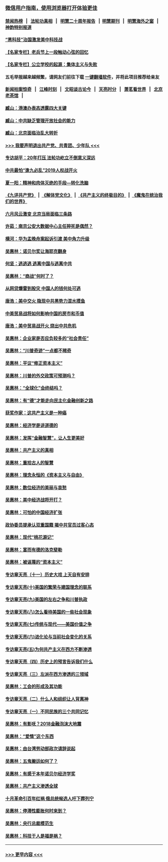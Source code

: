 ### [微信用户指南，使用浏览器打开体验更佳](https://github.com/gfw-breaker/banned-news1/blob/master/indexes/wechat-guide.md?t=0)
#### [禁闻热榜](热点新闻.md?t=0)  &nbsp;&nbsp;|&nbsp;&nbsp; [法轮功真相](https://github.com/gfw-breaker/truth/blob/master/README.md?t=0) &nbsp;&nbsp;|&nbsp;&nbsp; [明慧二十周年报告](https://github.com/gfw-breaker/mh-reports/blob/master/README.md?t=0) &nbsp;&nbsp;|&nbsp;&nbsp;[明慧期刊](https://github.com/gfw-breaker/mh-qikan) &nbsp;&nbsp;|&nbsp;&nbsp; [明慧海外之窗](https://github.com/gfw-breaker/mh-news/blob/master/README.md?t=0) &nbsp;&nbsp;|&nbsp;&nbsp; [神韵特别报道](https://github.com/gfw-breaker/mh-news/blob/master/shenyun.md?t=0)
#### [“黑科技”治国激发美中科技战](../pages/nsc423/n11638056.md?t=02090702) 
#### [【名家专栏】老兵节上一段触动心弦的回忆](../pages/nsc423/n11646016.md?t=02090702) 
#### [【名家专栏】公立学校的起源：集体主义与失败](../pages/nsc423/n11601833.md?t=02090702) 
#### 五毛举报越来越频繁，请网友们前往下载 [一键翻墙软件](https://github.com/gfw-breaker/ssr-accounts)，并将此项目推荐给亲友
#### [新闻拍案惊奇](https://github.com/gfw-breaker/banned-news1/blob/master/pages/link4.md) &nbsp;&nbsp;|&nbsp;&nbsp; [江峰时刻](https://github.com/gfw-breaker/banned-news1/blob/master/pages/link4.md) &nbsp;&nbsp;|&nbsp;&nbsp; [文昭谈古论今](https://github.com/gfw-breaker/banned-news1/blob/master/pages/link4.md) &nbsp;&nbsp;|&nbsp;&nbsp; [天亮时分](https://github.com/gfw-breaker/banned-news1/blob/master/pages/link4.md) &nbsp;&nbsp;|&nbsp;&nbsp; [萧茗看世界](https://github.com/gfw-breaker/banned-news1/blob/master/pages/link4.md) &nbsp;&nbsp;|&nbsp;&nbsp; [北京老茶馆](https://github.com/gfw-breaker/banned-news1/blob/master/pages/link4.md) &nbsp;&nbsp;|&nbsp;&nbsp; 
#### [臧山：港澳办表态透露四大关键](../pages/nsc423/n11421628.md?t=02090702) 
#### [臧山：中共缺乏管理开放社会的能力](../pages/nsc423/n11407457.md?t=02090702) 
#### [臧山：北京面临治乱大转折](../pages/nsc423/n11406895.md?t=02090702) 
#### [>>> 我要声明退出共产党、共青团、少年队 <<<](https://github.com/begood0513/goodnews/blob/master/quit/letter.md) 
#### [专访胡平：20年打压 法轮功屹立不倒意义深远](../pages/nsc423/n11398800.md?t=02090702) 
#### [中共最怕“逢九必乱”2019人权战开火](../pages/nsc423/n11385248.md?t=02090702) 
#### [夏一阳：精神和肉体灭绝的手段—转化洗脑](../pages/nsc423/n11368250.md?t=02090702) 
#### [《九评共产党》](https://github.com/begood0513/9ping.md/blob/master/README.md) &nbsp;|&nbsp; [《解体党文化》](../../../../jtdwh.md/blob/master/README.md)  &nbsp;|&nbsp; [《共产主义的终极目的》](../../../../gczydzjmd.md/blob/master/README.md) &nbsp;|&nbsp; [《魔鬼在统治我们的世界》](../../../../mgztzwmdsj.md/blob/master/README.md) 
#### [六月风云激变 北京当局面临三条路](../pages/nsc423/n11313668.md?t=02090702) 
#### [许茹：南京公安大数据中心主任猝死是偶然？](../pages/nsc423/n11064744.md?t=02090702) 
#### [横河：华为孟晚舟案起诉引渡 美中角力升级](../pages/nsc423/n11027230.md?t=02090702) 
#### [吴惠林：诺贝尔奖让海耶克翻身](../pages/nsc423/n10890049.md?t=02090702) 
#### [何坚：逃逃逃 逃离中国与逃离中共](../pages/nsc423/n10592891.md?t=02090702) 
#### [吴惠林：“商战”何时了？](../pages/nsc423/n10573558.md?t=02090702) 
#### [从网贷爆雷到股灾 中国人的钱何处可逃](../pages/nsc423/n10572800.md?t=02090702) 
#### [唐浩：美中交火 隐现中共黑势力混水摸鱼](../pages/nsc423/n10544040.md?t=02090702) 
#### [中美贸易战将如何影响中国的房市和币值](../pages/nsc423/n10543697.md?t=02090702) 
#### [唐浩：美中贸易战开火 烧出中共危机](../pages/nsc423/n10540126.md?t=02090702) 
#### [吴惠林：企业家是否应负较多的“社会责任”](../pages/nsc423/n10535022.md?t=02090702) 
#### [吴惠林：“川普奇迹”一点都不稀奇](../pages/nsc423/n10512808.md?t=02090702) 
#### [吴惠林：平议“修正资本主义”](../pages/nsc423/n10495724.md?t=02090702) 
#### [吴惠林：川普的外交政策可预测吗？](../pages/nsc423/n10462387.md?t=02090702) 
#### [吴惠林：“全球化”会终结吗？](../pages/nsc423/n10452838.md?t=02090702) 
#### [吴惠林：有“德”才能走向民主化金融创新之路](../pages/nsc423/n10432292.md?t=02090702) 
#### [获奖作家：这共产主义是一种癌](../pages/nsc423/n10431541.md?t=02090702) 
#### [吴惠林：经济学是讲道德的](../pages/nsc423/n10398014.md?t=02090702) 
#### [吴惠林：发挥“金融智慧”，让人生更美好](../pages/nsc423/n10375019.md?t=02090702) 
#### [吴惠林：共产主义的真相](../pages/nsc423/n10351394.md?t=02090702) 
#### [吴惠林：重拾古人的智慧](../pages/nsc423/n10337691.md?t=02090702) 
#### [吴惠林：理念永恒的《资本主义与自由》](../pages/nsc423/n10316274.md?t=02090702) 
#### [吴惠林：数位经济的美丽与哀愁](../pages/nsc423/n10292946.md?t=02090702) 
#### [吴惠林：美中经济战将开打？](../pages/nsc423/n10258825.md?t=02090702) 
#### [吴惠林：可怕的中国经济扩张](../pages/nsc423/n10219147.md?t=02090702) 
#### [政协委员提承认双重国籍 揭中共官员过客心态](../pages/nsc423/n10208809.md?t=02090702) 
#### [吴惠林：现代“桃花源记”](../pages/nsc423/n10185234.md?t=02090702) 
#### [吴惠林：富而有德的洛克斐勒](../pages/nsc423/n10142264.md?t=02090702) 
#### [吴惠林：被诬蔑的“资本主义”](../pages/nsc423/n10124816.md?t=02090702) 
#### [专访章天亮（十一）历史大戏 上天自有安排](../pages/nsc423/n10094905.md?t=02090702) 
#### [专访章天亮(十)美国的繁荣与建国理念的联系](../pages/nsc423/n10094899.md?t=02090702) 
#### [专访章天亮(九)美国的左右之争和川普执政](../pages/nsc423/n10094889.md?t=02090702) 
#### [专访章天亮(八)怎么看待美国的一些社会现象](../pages/nsc423/n10094857.md?t=02090702) 
#### [专访章天亮(七)传统与现代——美国价值之争](../pages/nsc423/n10093140.md?t=02090702) 
#### [专访章天亮(六)进化论与当前社会变化的关系](../pages/nsc423/n10092036.md?t=02090702) 
#### [专访章天亮(五)为何共产主义在西方不断渗透](../pages/nsc423/n10083620.md?t=02090702) 
#### [专访章天亮（四）历史上的预言告诉我们什么](../pages/nsc423/n10083606.md?t=02090702) 
#### [专访章天亮（三）左派在西方渗透的三领域](../pages/nsc423/n10081115.md?t=02090702) 
#### [吴惠林：工会的形成及其功能](../pages/nsc423/n10080633.md?t=02090702) 
#### [专访章天亮（二）什么人和组织让人背离神](../pages/nsc423/n10076637.md?t=02090702) 
#### [专访章天亮（一）不同民族的三个共同记忆](../pages/nsc423/n10074188.md?t=02090702) 
#### [吴惠林：有影呒？2018金融泡沫大地震](../pages/nsc423/n10040534.md?t=02090702) 
#### [吴惠林：“爱情”这个东西](../pages/nsc423/n10019423.md?t=02090702) 
#### [吴惠林：由台湾劳动部政次请辞说起](../pages/nsc423/n9979679.md?t=02090702) 
#### [吴惠林：五鬼搬运如何了？](../pages/nsc423/n9925338.md?t=02090702) 
#### [吴惠林：有感于本年诺贝尔经济学奖](../pages/nsc423/n9871883.md?t=02090702) 
#### [吴惠林：共产主义渗透全球](../pages/nsc423/n9812748.md?t=02090702) 
#### [十月革命引百年红祸 俄总统候选人吁下葬列宁](../pages/nsc423/n9810182.md?t=02090702) 
#### [吴惠林：停滞性膨胀何时来到？](../pages/nsc423/n9764136.md?t=02090702) 
#### [吴惠林：央行总裁模范生](../pages/nsc423/n9728134.md?t=02090702) 
#### [吴惠林：科技于人是福是祸？](../pages/nsc423/n9672982.md?t=02090702) 

----
#### [ >>> 更早内容 <<< ](../indexes/nsc423-earlier.md)
